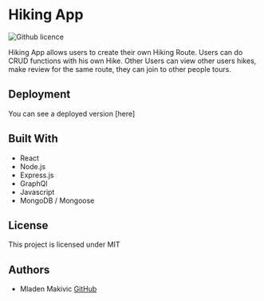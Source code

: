 # Hiking App
![Github licence](http://img.shields.io/badge/license-MIT-blue.svg)


Hiking App allows users to create their own Hiking Route.
Users can do CRUD functions with his own Hike. Other Users can view other users hikes, make review for the same route, they can join to other people tours.

## Deployment

You can see a deployed version [here]

## Built With

* React
* Node.js
* Express.js
* GraphQl
* Javascript
* MongoDB / Mongoose

## License 
This project is licensed under MIT

## Authors

* Mladen Makivic [GitHub](https://github.com/Mladen1506)
